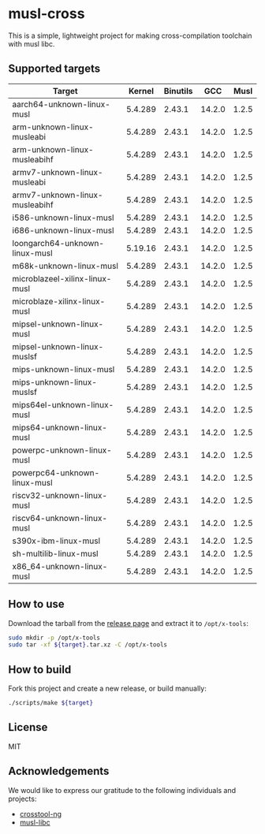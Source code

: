 # musl-cross

This is a simple, lightweight project for making cross-compilation toolchain with musl libc.

## Supported targets

| Target                         | Kernel  | Binutils | GCC    | Musl   |
|--------------------------------|---------|----------|--------|--------|
| aarch64-unknown-linux-musl     | 5.4.289 | 2.43.1   | 14.2.0 | 1.2.5  |
| arm-unknown-linux-musleabi     | 5.4.289 | 2.43.1   | 14.2.0 | 1.2.5  |
| arm-unknown-linux-musleabihf   | 5.4.289 | 2.43.1   | 14.2.0 | 1.2.5  |
| armv7-unknown-linux-musleabi   | 5.4.289 | 2.43.1   | 14.2.0 | 1.2.5  |
| armv7-unknown-linux-musleabihf | 5.4.289 | 2.43.1   | 14.2.0 | 1.2.5  |
| i586-unknown-linux-musl        | 5.4.289 | 2.43.1   | 14.2.0 | 1.2.5  |
| i686-unknown-linux-musl        | 5.4.289 | 2.43.1   | 14.2.0 | 1.2.5  |
| loongarch64-unknown-linux-musl | 5.19.16 | 2.43.1   | 14.2.0 | 1.2.5  |
| m68k-unknown-linux-musl        | 5.4.289 | 2.43.1   | 14.2.0 | 1.2.5  |
| microblazeel-xilinx-linux-musl | 5.4.289 | 2.43.1   | 14.2.0 | 1.2.5  |
| microblaze-xilinx-linux-musl   | 5.4.289 | 2.43.1   | 14.2.0 | 1.2.5  |
| mipsel-unknown-linux-musl      | 5.4.289 | 2.43.1   | 14.2.0 | 1.2.5  |
| mipsel-unknown-linux-muslsf    | 5.4.289 | 2.43.1   | 14.2.0 | 1.2.5  |
| mips-unknown-linux-musl        | 5.4.289 | 2.43.1   | 14.2.0 | 1.2.5  |
| mips-unknown-linux-muslsf      | 5.4.289 | 2.43.1   | 14.2.0 | 1.2.5  |
| mips64el-unknown-linux-musl    | 5.4.289 | 2.43.1   | 14.2.0 | 1.2.5  |
| mips64-unknown-linux-musl      | 5.4.289 | 2.43.1   | 14.2.0 | 1.2.5  |
| powerpc-unknown-linux-musl     | 5.4.289 | 2.43.1   | 14.2.0 | 1.2.5  |
| powerpc64-unknown-linux-musl   | 5.4.289 | 2.43.1   | 14.2.0 | 1.2.5  |
| riscv32-unknown-linux-musl     | 5.4.289 | 2.43.1   | 14.2.0 | 1.2.5  |
| riscv64-unknown-linux-musl     | 5.4.289 | 2.43.1   | 14.2.0 | 1.2.5  |
| s390x-ibm-linux-musl           | 5.4.289 | 2.43.1   | 14.2.0 | 1.2.5  |
| sh-multilib-linux-musl         | 5.4.289 | 2.43.1   | 14.2.0 | 1.2.5  |
| x86_64-unknown-linux-musl      | 5.4.289 | 2.43.1   | 14.2.0 | 1.2.5  |

## How to use

Download the tarball from the [release page](https://github.com/cross-tools/musl-cross/releases) and extract it to `/opt/x-tools`:

```sh
sudo mkdir -p /opt/x-tools
sudo tar -xf ${target}.tar.xz -C /opt/x-tools
```

## How to build

Fork this project and create a new release, or build manually:

```sh
./scripts/make ${target}
```

## License

MIT

## Acknowledgements

We would like to express our gratitude to the following individuals and projects:

- [crosstool-ng](https://github.com/crosstool-ng/crosstool-ng)
- [musl-libc](https://musl.libc.org)
